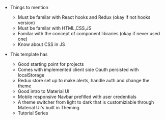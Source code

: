




















- Things to mention
  - Must be familar with React hooks and Redux (okay if not hooks version)
  - Must be familar with HTML,CSS,JS
  - Familar with the concept of component libraries (okay if never used one)
  - Know about CSS in JS


- This template has
  - Good starting point for projects
  - Comes with implemented client side Oauth persisted with localStorage
  - Redux store set up to make alerts, handle auth and change the theme
  - Good intro to Material UI
  - Mobile responsive Navbar prefilled with user credentials
  - A theme switcher from light to dark that is customiziable through Material UI's built in Theming 
  - Tutorial Series 